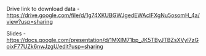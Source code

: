 Drive link to download data - https://drive.google.com/file/d/1g74XKUBGWJgedEWAcIFXgNu5osomH_4a/view?usp=sharing

Slides - https://docs.google.com/presentation/d/1MXIM71bp_JK5TByJTBZsXVyl7zGoixF77UZk6nwJzgU/edit?usp=sharing
